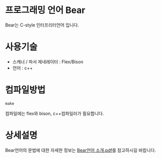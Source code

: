 # 프로그래밍 언어 Bear
Bear는 C-style 인터프리터언어 입니다.

# 사용기술
- 스캐너 / 파서 제네레이터 : Flex/Bison
- 언어 : c++

# 컴파일방법
```
make
```
컴파일에는 flex와 bison, c++컴파일러가 필요합니다.

# 상세설명
Bear언어의 문법에 대한 자세한 정보는 [Bear언어 소개.pdf](https://github.com/Bearsharks/BearLanguage/blob/master/Bear%EC%96%B8%EC%96%B4%20%EC%86%8C%EA%B0%9C.pdf)를 참고하시길 바랍니다.
